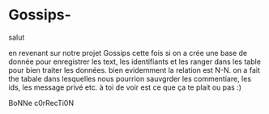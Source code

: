 # Gossips-

salut 

en revenant sur notre projet Gossips cette fois si on a crée une base de donnée pour enregistrer les text, les identifiants et les ranger dans les table pour bien traiter les données. bien evidemment la relation est N-N. on a fait the tabale dans lesquelles nous pourrion sauvgrder les commentiare, les ids, les message privé etc. à toi de voir est ce que ça te plait ou pas :)


BoNNe c0rRecTi0N
